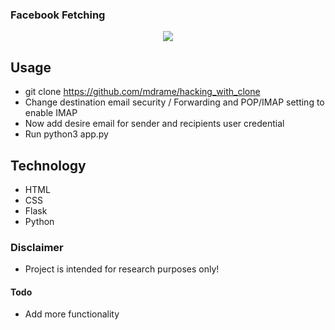 ### Facebook Fetching 

<p align="center" > <img src="https://media.giphy.com/media/LOL2LepHrkUVp1gz4t/giphy.gif"> </p>

## Usage
  
  * git clone https://github.com/mdrame/hacking_with_clone
  * Change destination  email security  / Forwarding and POP/IMAP setting to enable IMAP 
  * Now add  desire email for  sender and recipients user credential
  * Run python3 app.py
  

## Technology

* HTML
* CSS
* Flask
* Python



### Disclaimer 

* Project is intended for research purposes only!


#### Todo


* Add more functionality
